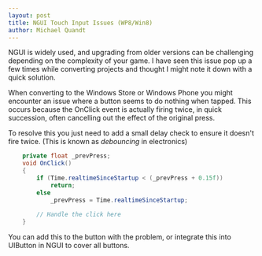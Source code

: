 ```yaml
---
layout: post
title: NGUI Touch Input Issues (WP8/Win8)
author: Michael Quandt
---
```

NGUI is widely used, and upgrading from older versions can be challenging depending on the complexity of your game. I have seen this issue pop up a few times while converting projects and thought I might note it down with a quick solution.

When converting to the Windows Store or Windows Phone you might encounter an issue where a button seems to do nothing when tapped. This occurs because the OnClick event is actually firing twice, in quick succession, often cancelling out the effect of the original press.

To resolve this you just need to add a small delay check to ensure it doesn't fire twice. (This is known as *debouncing* in electronics)

```csharp
    private float _prevPress;
    void OnClick()
    {  
        if (Time.realtimeSinceStartup < (_prevPress + 0.15f))
            return;
        else
            _prevPress = Time.realtimeSinceStartup;
        
        // Handle the click here
    }
```
You can add this to the button with the problem, or integrate this into UIButton in NGUI to cover all buttons.
